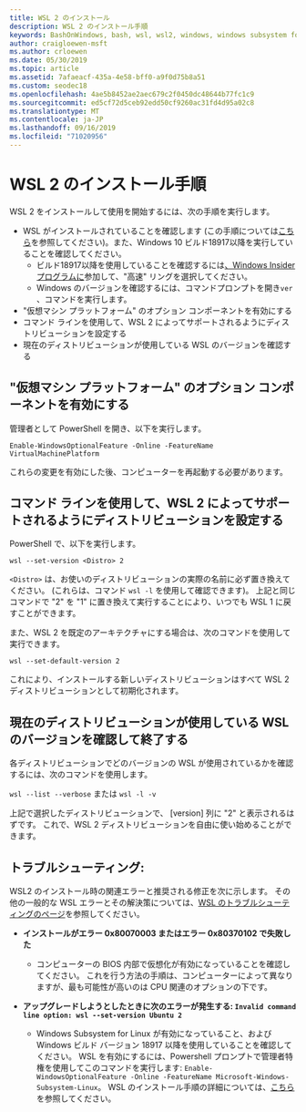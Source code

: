 ```yaml
---
title: WSL 2 のインストール
description: WSL 2 のインストール手順
keywords: BashOnWindows, bash, wsl, wsl2, windows, windows subsystem for linux, windowssubsystem, ubuntu, debian, suse, windows 10, インストール
author: craigloewen-msft
ms.author: crloewen
ms.date: 05/30/2019
ms.topic: article
ms.assetid: 7afaeacf-435a-4e58-bff0-a9f0d75b8a51
ms.custom: seodec18
ms.openlocfilehash: 4ae5b8452ae2aec679c2f0450dc48644b77fc1c9
ms.sourcegitcommit: ed5cf72d5ceb92edd50cf9260ac31fd4d95a02c8
ms.translationtype: MT
ms.contentlocale: ja-JP
ms.lasthandoff: 09/16/2019
ms.locfileid: "71020956"
---
```

# <a name="installation-instructions-for-wsl-2"></a>WSL 2 のインストール手順

WSL 2 をインストールして使用を開始するには、次の手順を実行します。

- WSL がインストールされていることを確認します (この手順については[こちら](./install-win10.md)を参照してください)。また、Windows 10 ビルド18917以降を実行していることを確認してください。
   - ビルド18917以降を使用していることを確認するには[、Windows Insider プログラムに](https://insider.windows.com/en-us/)参加して、"高速" リングを選択してください。 
   - Windows のバージョンを確認するには、コマンドプロンプトを開き`ver` 、コマンドを実行します。
- "仮想マシン プラットフォーム" のオプション コンポーネントを有効にする
- コマンド ラインを使用して、WSL 2 によってサポートされるようにディストリビューションを設定する
- 現在のディストリビューションが使用している WSL のバージョンを確認する

## <a name="enable-the-virtual-machine-platform-optional-component"></a>"仮想マシン プラットフォーム" のオプション コンポーネントを有効にする

管理者として PowerShell を開き、以下を実行します。

`Enable-WindowsOptionalFeature -Online -FeatureName VirtualMachinePlatform`

これらの変更を有効にした後、コンピューターを再起動する必要があります。

## <a name="set-a-distro-to-be-backed-by-wsl-2-using-the-command-line"></a>コマンド ラインを使用して、WSL 2 によってサポートされるようにディストリビューションを設定する

PowerShell で、以下を実行します。

`wsl --set-version <Distro> 2`

`<Distro>` は、お使いのディストリビューションの実際の名前に必ず置き換えてください。 (これらは、コマンド `wsl -l` を使用して確認できます)。 上記と同じコマンドで "2" を "1" に置き換えて実行することにより、いつでも WSL 1 に戻すことができます。

また、WSL 2 を既定のアーキテクチャにする場合は、次のコマンドを使用して実行できます。

`wsl --set-default-version 2`

これにより、インストールする新しいディストリビューションはすべて WSL 2 ディストリビューションとして初期化されます。

## <a name="finish-with-verifying-what-versions-of-wsl-your-distro-are-using"></a>現在のディストリビューションが使用している WSL のバージョンを確認して終了する

各ディストリビューションでどのバージョンの WSL が使用されているかを確認するには、次のコマンドを使用します。

`wsl --list --verbose` または `wsl -l -v`

上記で選択したディストリビューションで、 [version] 列に "2" と表示されるはずです。 これで、WSL 2 ディストリビューションを自由に使い始めることができます。 

## <a name="troubleshooting"></a>トラブルシューティング: 

WSL2 のインストール時の関連エラーと推奨される修正を次に示します。 その他の一般的な WSL エラーとその解決策については、[WSL のトラブルシューティングのページ](troubleshooting.md)を参照してください。

* **インストールがエラー 0x80070003 またはエラー 0x80370102 で失敗した**
    * コンピューターの BIOS 内部で仮想化が有効になっていることを確認してください。 これを行う方法の手順は、コンピューターによって異なりますが、最も可能性が高いのは CPU 関連のオプションの下です。
   
* **アップグレードしようとしたときに次のエラーが発生する: `Invalid command line option: wsl --set-version Ubuntu 2`**
    * Windows Subsystem for Linux が有効になっていること、および Windows ビルド バージョン 18917 以降を使用していることを確認してください。 WSL を有効にするには、Powershell プロンプトで管理者特権を使用してこのコマンドを実行します: `Enable-WindowsOptionalFeature -Online -FeatureName Microsoft-Windows-Subsystem-Linux`。 WSL のインストール手順の詳細については、[こちら](./install-win10.md)を参照してください。